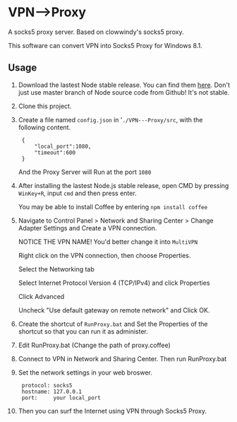 VPN-->Proxy
===========

A socks5 proxy server. Based on clowwindy's socks5 proxy.

This software can convert VPN into Socks5 Proxy for Windows 8.1.

Usage
-----------

1. Download the lastest Node stable release. You can find them [here](http://nodejs.org/). Don't just use master branch of
Node source code from Github! It's not stable.

2. Clone this project.

3. Create a file named `config.json` in '`./VPN---Proxy/src`, with the following content.

        {
            "local_port":1080,
            "timeout":600
        }
    
    And the Proxy Server will Run at the port `1080`

4. After installing the lastest Node.js stable release, open CMD by pressing `WinKey+R`, input `cmd` and then press enter.

    You may be able to install Coffee by entering `npm install coffee`

5. Navigate to Control Panel > Network and Sharing Center > Change Adapter Settings and Create a VPN connection.

   NOTICE THE VPN NAME! You'd better change it into `MultiVPN`

   Right click on the VPN connection, then choose Properties.
   
   Select the Networking tab
   
   Select Internet Protocol Version 4 (TCP/IPv4) and click Properties
   
   Click Advanced
   
   Uncheck "Use default gateway on remote network" and Click OK.
   
6. Create the shortcut of `RunProxy.bat` and Set the Properties of the shortcut so that you can run it as administer.

7. Edit RunProxy.bat (Change the path of proxy.coffee)

8. Connect to VPN in Network and Sharing Center. Then run RunProxy.bat

9. Set the network settings in your web broswer. 

        protocol: socks5
        hostname: 127.0.0.1
        port:     your local_port

10. Then you can surf the Internet using VPN through Socks5 Proxy.
